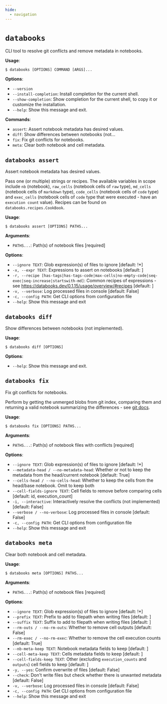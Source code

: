 ```yaml
---
hide:
  - navigation
---
```

<!-- [[[cog
import subprocess
import cog

result = subprocess.run(
    [
        "python",
        "-m",
        "typer_cli",
        "databooks.cli",
        "utils",
        "docs",
        "--name",
        "databooks",
    ],
    stdout=subprocess.PIPE,
    stderr=subprocess.PIPE,
    encoding="utf-8",
)
cog.out(result.stdout)
]]] -->
# `databooks`

CLI tool to resolve git conflicts and remove metadata in notebooks.

**Usage**:

```console
$ databooks [OPTIONS] COMMAND [ARGS]...
```

**Options**:

* `--version`
* `--install-completion`: Install completion for the current shell.
* `--show-completion`: Show completion for the current shell, to copy it or customize the installation.
* `--help`: Show this message and exit.

**Commands**:

* `assert`: Assert notebook metadata has desired values.
* `diff`: Show differences between notebooks (not...
* `fix`: Fix git conflicts for notebooks.
* `meta`: Clear both notebook and cell metadata.

## `databooks assert`

Assert notebook metadata has desired values.

Pass one (or multiple) strings or recipes. The available variables in scope include
 `nb` (notebook), `raw_cells` (notebook cells of `raw` type), `md_cells` (notebook
 cells of `markdown` type), `code_cells` (notebook cells of `code` type) and
 `exec_cells` (notebook cells of `code` type that were executed - have an `execution
 count` value). Recipes can be found on `databooks.recipes.CookBook`.

**Usage**:

```console
$ databooks assert [OPTIONS] PATHS...
```

**Arguments**:

* `PATHS...`: Path(s) of notebook files  [required]

**Options**:

* `--ignore TEXT`: Glob expression(s) of files to ignore  [default: !*]
* `-x, --expr TEXT`: Expressions to assert on notebooks  [default: ]
* `-r, --recipe [has-tags|has-tags-code|max-cells|no-empty-code|seq-exec|seq-increase|startswith-md]`: Common recipes of expressions - see https://databooks.dev/0.1.15/usage/overview/#recipes  [default: ]
* `-v, --verbose`: Log processed files in console  [default: False]
* `-c, --config PATH`: Get CLI options from configuration file
* `--help`: Show this message and exit

## `databooks diff`

Show differences between notebooks (not implemented).

**Usage**:

```console
$ databooks diff [OPTIONS]
```

**Options**:

* `--help`: Show this message and exit.

## `databooks fix`

Fix git conflicts for notebooks.

Perform by getting the unmerged blobs from git index, comparing them and returning
 a valid notebook summarizing the differences - see
 [git docs](https://git-scm.com/docs/git-ls-files).

**Usage**:

```console
$ databooks fix [OPTIONS] PATHS...
```

**Arguments**:

* `PATHS...`: Path(s) of notebook files with conflicts  [required]

**Options**:

* `--ignore TEXT`: Glob expression(s) of files to ignore  [default: !*]
* `--metadata-head / --no-metadata-head`: Whether or not to keep the metadata from the head/current notebook  [default: True]
* `--cells-head / --no-cells-head`: Whether to keep the cells from the head/base notebook. Omit to keep both
* `--cell-fields-ignore TEXT`: Cell fields to remove before comparing cells  [default: id, execution_count]
* `-i, --interactive`: Interactively resolve the conflicts (not implemented)  [default: False]
* `--verbose / --no-verbose`: Log processed files in console  [default: False]
* `-c, --config PATH`: Get CLI options from configuration file
* `--help`: Show this message and exit

## `databooks meta`

Clear both notebook and cell metadata.

**Usage**:

```console
$ databooks meta [OPTIONS] PATHS...
```

**Arguments**:

* `PATHS...`: Path(s) of notebook files  [required]

**Options**:

* `--ignore TEXT`: Glob expression(s) of files to ignore  [default: !*]
* `--prefix TEXT`: Prefix to add to filepath when writing files  [default: ]
* `--suffix TEXT`: Suffix to add to filepath when writing files  [default: ]
* `--rm-outs / --no-rm-outs`: Whether to remove cell outputs  [default: False]
* `--rm-exec / --no-rm-exec`: Whether to remove the cell execution counts  [default: True]
* `--nb-meta-keep TEXT`: Notebook metadata fields to keep  [default: ]
* `--cell-meta-keep TEXT`: Cells metadata fields to keep  [default: ]
* `--cell-fields-keep TEXT`: Other (excluding `execution_counts` and `outputs`) cell fields to keep  [default: ]
* `-y, --yes`: Confirm overwrite of files  [default: False]
* `--check`: Don't write files but check whether there is unwanted metadata  [default: False]
* `-v, --verbose`: Log processed files in console  [default: False]
* `-c, --config PATH`: Get CLI options from configuration file
* `--help`: Show this message and exit

<!-- [[[end]]] -->
